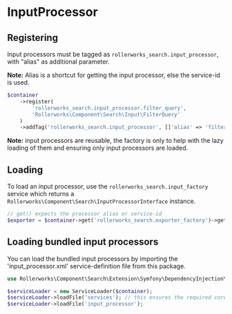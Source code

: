 InputProcessor
==============

## Registering

Input processors must be tagged as `rollerworks_search.input_processor`,
with "alias" as additional parameter.

**Note:** Alias is a shortcut for getting the input processor, else the
service-id is used.

```php
$container
    ->register(
        'rollerworks_search.input_processor.filter_query',
        'Rollerworks\Component\Search\Input\FilterQuery'
    )
    ->addTag('rollerworks_search.input_processor', []'alias' => 'filter_query']);
```

**Note:** input processors are reusable, the factory is only to help with
the lazy loading of them and ensuring only input processors are loaded.

## Loading

To load an input processor, use the `rollerworks_search.input_factory` service
which returns a `Rollerworks\Component\Search\InputProcessorInterface` instance.

```php
// get() expects the processor alias or service-id
$exporter = $container->get('rollerworks_search.exporter_factory')->get('filter_query');
```

## Loading bundled input processors

You can load the bundled input processors by importing the 'input_processor.xml'
service-definition file from this package.

```php
use Rollerworks\Component\Search\Extension\Symfony\DependencyInjection\ServiceLoader;

$serviceLoader = new ServiceLoader($container);
$serviceLoader->loadFile('services'); // this ensures the required core services are registered
$serviceLoader->loadFile('input_processor');
```
